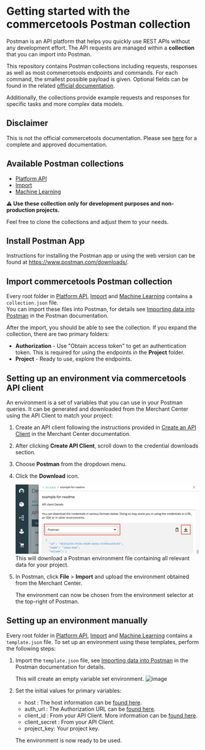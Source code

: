 # Getting started with the commercetools Postman collection

Postman is an API platform that helps you quickly use REST APIs without any development effort.
The API requests are managed within a **collection** that you can import into Postman.

This repository contains Postman collections including requests, responses as well as most commercetools endpoints and commands.
For each command, the smallest possible payload is given. Optional fields can be found in the related [official documentation](http://docs.commercetools.com/).

Additionally, the collections provide example requests and responses for specific tasks and more complex data models.

## Disclaimer

This is not the official commercetools documentation. Please see [here](http://docs.commercetools.com/) for a complete and approved documentation.

## Available Postman collections

- [Platform API](api/)
- [Import](import/)
- [Machine Learning](ml/)

**:warning: Use these collection only for development purposes and non-production projects.**

Feel free to clone the collections and adjust them to your needs.

## Install Postman App

Instructions for installing the Postman app or using the web version can be found at https://www.postman.com/downloads/.

## Import commercetools Postman collection

Every root folder in [Platform API](api/), [Import](import/) and [Machine Learning](ml/) contains a `collection.json` file.  
You can import these files into Postman, for details see [Importing data into Postman](https://learning.postman.com/docs/getting-started/importing-and-exporting-data/#importing-data-into-postman) in the Postman documentation.

After the import, you should be able to see the collection. If you expand the collection, there are two primary folders:

- **Authorization** - Use "Obtain access token" to get an authentication token. This is required for using the endpoints in the **Project** folder.
- **Project** - Ready to use, explore the endpoints.

## Setting up an environment via commercetools API client

An environment is a set of variables that you can use in your Postman queries. It can be generated and downloaded from the Merchant Center using the API Client to match your project:

1. Create an API client following the instructions provided in [Create an API Client](https://docs.commercetools.com/merchant-center/api-clients#create-an-api-client) in the Merchant Center documentation.
1. After clicking **Create API Client**, scroll down to the credential downloads section.
1. Choose **Postman** from the dropdown menu.
1. Click the **Download** icon.

   ![image](postman-environment-download.png)
   This will download a Postman environment file containing all relevant data for your project.

1. In Postman, click **File** > **Import** and upload the environment obtained from the Merchant Center.

   The environment can now be chosen from the environment selector at the top-right of Postman.

## Setting up an environment manually

Every root folder in [Platform API](api/), [Import](import/) and [Machine Learning](ml/) contains a `template.json` file.
To set up an environment using these templates, perform the following steps:

1. Import the `template.json` file, see [Importing data into Postman](https://learning.postman.com/docs/getting-started/importing-and-exporting-data/#importing-data-into-postman) in the Postman documentation for details.

   This will create an empty variable set environment.
   ![image](https://user-images.githubusercontent.com/4946943/141699543-9f626cd3-5dcf-4b8d-94ad-f0045fc15b44.png)

1. Set the initial values for primary variables:

   - host : The host information can be [found here](https://docs.commercetools.com/api/general-concepts#hosts).
   - auth_url : The Authorization URL can be [found here](https://docs.commercetools.com/api/authorization#requesting-an-access-token-using-commercetools-oauth-20-server).
   - client_id : From your API Client. More information can be [found here](https://docs.commercetools.com/merchant-center/api-clients#create-an-api-client).
   - client_secret : From your API Client.
   - project_key: Your project key.

   The environment is now ready to be used.
